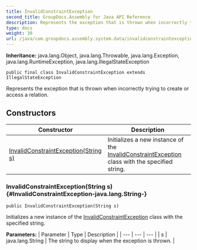 ```yaml
---
title: InvalidConstraintException
second_title: GroupDocs.Assembly for Java API Reference
description: Represents the exception that is thrown when incorrectly trying to create or access a relation.
type: docs
weight: 30
url: /java/com.groupdocs.assembly.system.data/invalidconstraintexception/
---
```

**Inheritance:**
java.lang.Object, java.lang.Throwable, java.lang.Exception, java.lang.RuntimeException, java.lang.IllegalStateException
```
public final class InvalidConstraintException extends IllegalStateException
```

Represents the exception that is thrown when incorrectly trying to create or access a relation.
## Constructors

| Constructor | Description |
| --- | --- |
| [InvalidConstraintException(String s)](#InvalidConstraintException-java.lang.String-) | Initializes a new instance of the [InvalidConstraintException](../../com.groupdocs.assembly.system.data/invalidconstraintexception) class with the specified string. |
### InvalidConstraintException(String s) {#InvalidConstraintException-java.lang.String-}
```
public InvalidConstraintException(String s)
```


Initializes a new instance of the [InvalidConstraintException](../../com.groupdocs.assembly.system.data/invalidconstraintexception) class with the specified string.

**Parameters:**
| Parameter | Type | Description |
| --- | --- | --- |
| s | java.lang.String | The string to display when the exception is thrown. |

